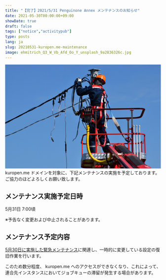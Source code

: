 ```yaml
---
title: "【完了】2021/5/31 Penguinone Annex メンテナンスのお知らせ"
date: 2021-05-30T00:00:00+09:00
showDate: true
draft: false
tags: ["notice","activitypub"]
type: posts
lang: ja
slug: 20210531-kuropen.me-maintenance
image: ehmitrich_Q3_W_Vb_Afd_Oo_Y_unsplash_9a2836326c.jpg
---
```

![Cover Image](./ehmitrich_Q3_W_Vb_Afd_Oo_Y_unsplash_9a2836326c.jpg)
kuropen.me ドメインを対象に、下記メンテナンスの実施を予定しております。ご協力のほどよろしくお願い致します。

## メンテナンス実施予定日時
5月31日 7:00頃

※予告なく変更および中止されることがあります。

## メンテナンス予定内容
[5月30日に実施した緊急メンテナンス](https://kuropen.me/notes/8me7ibm2yo)に関連し、一時的に変更している設定の復旧作業を行います。

このため数分程度、 kuropen.me へのアクセスができなくなり、これによって、連合先インスタンスにおいてジョブキューの滞留が発生する場合があります。
